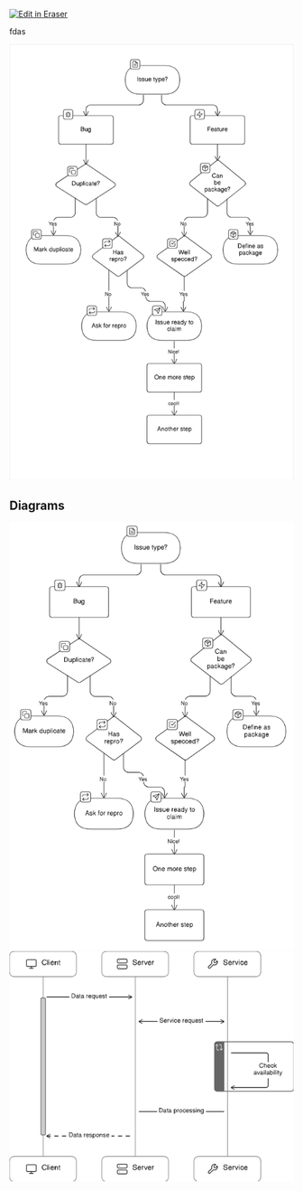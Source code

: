 <p><a target="_blank" href="https://eraser-qa.web.app/workspace/47nwMgGluUrbUZiNGu2P" id="edit-in-eraser-github-link"><img alt="Edit in Eraser" src="https://firebasestorage.googleapis.com/v0/b/second-petal-295822.appspot.com/o/images%2Fgithub%2FOpen%20in%20Eraser.svg?alt=media&amp;token=968381c8-a7e7-472a-8ed6-4a6626da5501"></a></p>

fdas

![Figure 1](/.eraser/47nwMgGluUrbUZiNGu2P___Dd70dhsgniPyXUCKLav8Fk1MTv12___---figure---2Bq6Rga3fLorfq9WNCkk3---figure---3929L1l82cLe-Lk3WGSBQQ.png "Figure 1")




<!-- eraser-additional-content -->
## Diagrams
<!-- eraser-additional-files -->
<a href="/new-file-with-diagram-flowchart-1.eraserdiagram" data-element-id="b9SPxGSkf6chkJI6HUnB_"><img src="/.eraser/47nwMgGluUrbUZiNGu2P___Dd70dhsgniPyXUCKLav8Fk1MTv12___---diagram----273c76fd82dca3d5490278ae0eeedd69.png" alt="" data-element-id="b9SPxGSkf6chkJI6HUnB_" /></a>
<a href="/new-file-with-diagram-sequence-diagram-2.eraserdiagram" data-element-id="A8tUcefxBLNf15xWVsKyH"><img src="/.eraser/47nwMgGluUrbUZiNGu2P___Dd70dhsgniPyXUCKLav8Fk1MTv12___---diagram----b8405534c0f8caaf4dccfeb3c0e4fe61.png" alt="" data-element-id="A8tUcefxBLNf15xWVsKyH" /></a>
<!-- end-eraser-additional-files -->
<!-- end-eraser-additional-content -->
<!--- Eraser file: https://eraser-qa.web.app/workspace/47nwMgGluUrbUZiNGu2P --->